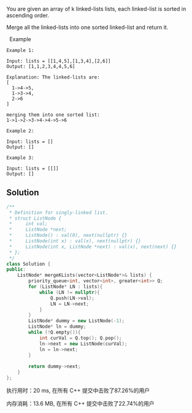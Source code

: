 You are given an array of k linked-lists lists, each linked-list is sorted in ascending order.

Merge all the linked-lists into one sorted linked-list and return it.

 
Example
```
Example 1:

Input: lists = [[1,4,5],[1,3,4],[2,6]]
Output: [1,1,2,3,4,4,5,6]

Explanation: The linked-lists are:
[
  1->4->5,
  1->3->4,
  2->6
]

merging them into one sorted list:
1->1->2->3->4->4->5->6

Example 2:

Input: lists = []
Output: []

Example 3:

Input: lists = [[]]
Output: []
```

## Solution

```c++
/**
 * Definition for singly-linked list.
 * struct ListNode {
 *     int val;
 *     ListNode *next;
 *     ListNode() : val(0), next(nullptr) {}
 *     ListNode(int x) : val(x), next(nullptr) {}
 *     ListNode(int x, ListNode *next) : val(x), next(next) {}
 * };
 */
class Solution {
public:
    ListNode* mergeKLists(vector<ListNode*>& lists) {
        priority_queue<int, vector<int>, greater<int>> Q;
        for (ListNode* LN : lists){
            while (LN != nullptr){
                Q.push(LN->val);
                LN = LN->next;
            }
        }
        ListNode* dummy = new ListNode(-1);
        ListNode* ln = dummy;
        while (!Q.empty()){
            int curVal = Q.top(); Q.pop();
            ln->next = new ListNode(curVal);
            ln = ln->next;
        }
        
        return dummy->next;
    }
};
```

执行用时：20 ms, 在所有 C++ 提交中击败了87.26%的用户

内存消耗：13.6 MB, 在所有 C++ 提交中击败了22.74%的用户
